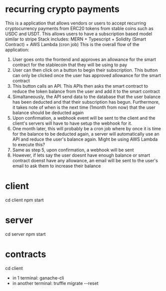# recurring crypto payments

This is a application that allows vendors or users to accept recurring cryptocurrency payments from ERC20 tokens from stable coins such as USDC and USDT.
This allows users to have a subscription based model similar to stripe
Stack includes: MERN + Typescript + Solidity (Smart Contract) + AWS Lambda (cron job)
This is the overall flow of the application:

1. User goes onto the frontend and approves an allowance for the smart contract for the stablecoin that they will be using to pay
2. User can then click on a button to begin their subscription. This button can only be clicked once the user has approved allowance for the smart contract
3. This button calls an API. This APIs then asks the smart contract to reduce the token balance from the user and add it to the smart contract
4. Simaltaneously, the API send data to the database that the user balance has been deducted and that their subscription has begun. Furthermore, it takes note of when is the next time (1month from now) that the user balance should be deducted again
5. Upon confirmation, a webhook event will be sent to the client and the client's servers will have to have setup the webhook for it.
6. One month later, this will probably be a cron job where by once it is time for the balance to be deducted again, a server will automatically use an API and reduce the user's balance again. Might be using AWS Lambda to execute this?
7. Same as step 5, upon confirmation, a webhook will be sent
8. However, if lets say the user doesnt have enough balance or smart contract doenst have any allowance, an email will be sent to the user's email to ask them to increase their balance

# client

cd client
npm start

# server

cd server
npm start

# contracts

cd client

- in 1 terminal: ganache-cli
- in another terminal: truffle migrate --reset
